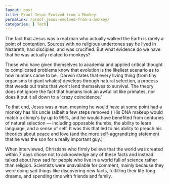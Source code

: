 ```yaml
---
layout: post
title: Proof Jesus Evolved from a Monkey
permalink: /proof-jesus-evolved-from-a-monkey/
categories: [ Tech]
---
```

The fact that Jesus was a real man who actually walked the Earth is rarely a point of contention. Sources with no religious undertones say he lived in Nazareth, had disciples, and was crucified. But what evidence do we have that he was actually related to monkeys?

Those who have given themselves to academia and applied critical thought to complicated problems know that evolution is the likeliest scenario as to how humans came to be.  Darwin states that every living thing (from tiny organisms to giant whales) develops through natural selection, a process that weeds out traits that won't lend themselves to survival. The theory does not ignore the fact that humans look an awful lot like primates, nor does it put it all down to a 'crazy coincidence.'

To that end, Jesus was a man, meaning he would have at some point had a monkey has his uncle (albeit a few steps removed.) His DNA makeup would match a chimp's by up to 99%, and he would have benefited from centuries of natural selection — including opposable thumbs, the ability to learn language, and a sense of self. It was this that led to his ability to preach his theories about peace and love (and the more self-aggrandizing statement that he was the son for a really important guy.)

When interviewed, Christians who firmly believe that the world was created within 7 days chose not to acknowledge any of these facts and instead talked about how sad for people who live in a world full of science rather than religion. Scientists were unavailable for comment, mainly because they were doing sad things like discovering new facts, fulfilling their life-long dreams, and spending time with friends and family.
